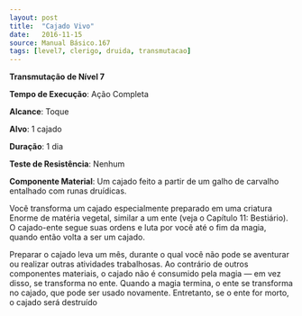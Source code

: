```yaml
---
layout: post
title:  "Cajado Vivo"
date:   2016-11-15
source: Manual Básico.167
tags: [level7, clerigo, druida, transmutacao]
---
```


**Transmutação de Nível 7**

**Tempo de Execução**: Ação Completa

**Alcance**: Toque

**Alvo**: 1 cajado

**Duração**: 1 dia

**Teste de Resistência**: Nenhum

**Componente Material**: Um cajado feito a partir de um galho de carvalho entalhado com runas druídicas. 


Você transforma um cajado especialmente preparado em uma criatura Enorme de matéria vegetal, similar a um ente
(veja o Capítulo 11: Bestiário). O cajado-ente segue suas ordens e luta por você até o fim da magia, quando então volta a ser um cajado.

Preparar o cajado leva um mês, durante o qual você não pode se aventurar ou realizar outras atividades trabalhosas. Ao contrário de outros componentes materiais, o cajado não é consumido pela magia — em vez disso, se transforma no ente. 
Quando a magia termina, o ente se transforma no cajado, que pode ser usado novamente. Entretanto, se o ente for morto, o cajado será destruído